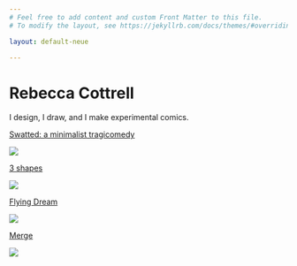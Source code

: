```yaml
---
# Feel free to add content and custom Front Matter to this file.
# To modify the layout, see https://jekyllrb.com/docs/themes/#overriding-theme-defaults

layout: default-neue

---
```


# Rebecca Cottrell

I design, I draw, and I make experimental comics.


[Swatted: a minimalist tragicomedy](swatted-a-minimalist-tragicomedy)

![](../images/fruitbowl_thumbnail2.jpg)


[3 shapes](3-shapes)

![](../images/3_shapes_thumbnail.jpg)


[Flying Dream](flying-dream)

![](../images/thumb_fd.png)


[Merge](merge)

![](../images/merge_photo.JPG)
